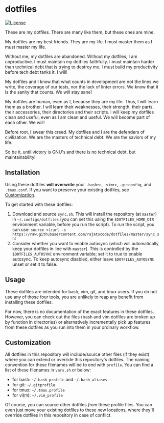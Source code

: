 # dotfiles

[![License](https://img.shields.io/github/license/rajatscode/dotfiles)](https://github.com/rajatscode/dotfiles/blob/master/LICENSE)

These are my dotfiles. There are many like them, but these ones are mine.

My dotfiles are my best friends. They are my life. I must master them as I must
master my life.

Without me, my dotfiles are abandoned. Without my dotfiles, I am unproductive.
I must maintain my dotfiles faithfully. I must maintain harder than technical
debt that is trying to destroy me. I must build my productivity before tech
debt tanks it. I will!

My dotfiles and I know that what counts in development are not the lines we
write, the coverage of our tests, nor the lack of linter errors. We know that
it is the sanity that counts. We will stay sane!

My dotfiles are human, even as I, because they are my life. Thus, I will learn
them as a brother. I will learn their weaknesses, their strength, their parts,
their accessories, their directories and their scripts. I will keep my dotfiles
clean and useful, even as I am clean and useful. We will become part of each
other. We will!

Before root, I swear this creed. My dotfiles and I are the defenders of
civilization. We are the masters of technical debt. We are the saviors of my
life.

So be it, until victory is GNU's and there is no technical debt, but
maintainability!

## Installation

Using these dotfiles **will overwrite** your `.bashrc`, `.vimrc`,
`.gitconfig`, and `.tmux.conf`. If you want to preserve your existing
dotfiles, see [Customization](#customization).

To get started with these dotfiles:

1. Download and source `sync.sh`. This will install the repository (at
   `master`) in `~/.configs/dotfiles` (you can set this using the
   `$DOTFILES_HOME_DIR` environment variable, before you run the script). To
   run the script, you can use: ``` source <(curl -s
   https://raw.githubusercontent.com/rajatscode/dotfiles/master/sync.sh) ```
2. Consider whether you want to enable autosync (which will automatically keep
   your dotfiles in line with `master`). This is controlled by the
   `$DOTFILES_AUTOSYNC` environment variable; set it to true to enable
   autosync. To keep autosync disabled, either leave `$DOTFILES_AUTOSYNC` unset
   or set it to false.

## Usage

These dotfiles are intended for bash, vim, git, and tmux users. If you do not
use any of those four tools, you are unlikely to reap any benefit from
installing these dotfiles.

For now, there is no documentation of the exact features in these dotfiles.
However, you can check out the files (bash and vim dotfiles are broken up by
function in directories) or alternatively incrementally pick up features from
these dotfiles as you run into them in your ordinary workflow.

## Customization

All dotfiles in this repository will include/source other files (if they exist)
where you can extend or override this repository's dotfiles. The naming
convention for these filenames will be to end with `profile`. You can find a
list of these filenames in `vars.sh` or below:

* for bash: `~/.bash_profile` and `~/.bash_aliases`
* for git: `~/.gitprofile`
* for tmux: `~/.tmux.profile`
* for vi(m): `~/.vim_profile`

Of course, you can source other dotfiles *from* these profile files. You can
even just move your existing dotfiles to these new locations, where they'll
override dotfiles in this repository in case of conflict.

